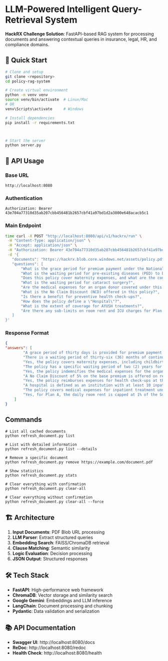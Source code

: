 # LLM-Powered Intelligent Query-Retrieval System

**HackRX Challenge Solution**: FastAPI-based RAG system for processing documents and answering contextual queries in insurance, legal, HR, and compliance domains.

## 🚀 Quick Start

```bash
# Clone and setup
git clone <repository>
cd policy-rag-system

# Create virtual environment
python -m venv venv
source venv/bin/activate  # Linux/Mac
# OR
venv\Scripts\activate     # Windows

# Install dependencies
pip install -r requirements.txt



# Start the server
python server.py
```

## 📡 API Usage

### Base URL
```
http://localhost:8080
```

### Authentication
```
Authorization: Bearer 43e704a77310d35ab207cbb456481b2657cbf41a97bd1d2a3800e648acacb5c1
```

### Main Endpoint
```bash
time curl -X POST "http://localhost:8080/api/v1/hackrx/run" \
 -H "Content-Type: application/json" \
 -H "Accept: application/json" \
 -H "Authorization: Bearer 43e704a77310d35ab207cbb456481b2657cbf41a97bd1d2a3800e648acacb5c1" \
 -d '{
   "documents": "https://hackrx.blob.core.windows.net/assets/policy.pdf?sv=2023-01-03&st=2025-07-04T09%3A11%3A24Z&se=2027-07-05T09%3A11%3A00Z&sr=b&sp=r&sig=N4a9OU0w0QXO6AOIBiu4bpl7AXvEZogeT%2FjUHNO7HzQ%3D",
   "questions": [
       "What is the grace period for premium payment under the National Parivar Mediclaim Plus Policy?",
       "What is the waiting period for pre-existing diseases (PED) to be covered?",
       "Does this policy cover maternity expenses, and what are the conditions?",
       "What is the waiting period for cataract surgery?",
       "Are the medical expenses for an organ donor covered under this policy?",
       "What is the No Claim Discount (NCD) offered in this policy?",
       "Is there a benefit for preventive health check-ups?",
       "How does the policy define a \"Hospital\"?",
       "What is the extent of coverage for AYUSH treatments?",
       "Are there any sub-limits on room rent and ICU charges for Plan A?"
   ]
}'
```

### Response Format
```json
{
"answers": [
        "A grace period of thirty days is provided for premium payment after the due date to renew or continue the policy without losing continuity benefits.",
        "There is a waiting period of thirty-six (36) months of continuous coverage from the first policy inception for pre-existing diseases and their direct complications to be covered.",
        "Yes, the policy covers maternity expenses, including childbirth and lawful medical termination of pregnancy. To be eligible, the female insured person must have been continuously covered for at least 24 months. The benefit is limited to two deliveries or terminations during the policy period.",
        "The policy has a specific waiting period of two (2) years for cataract surgery.",
        "Yes, the policy indemnifies the medical expenses for the organ donor's hospitalization for the purpose of harvesting the organ, provided the organ is for an insured person and the donation complies with the Transplantation of Human Organs Act, 1994.",
        "A No Claim Discount of 5% on the base premium is offered on renewal for a one-year policy term if no claims were made in the preceding year. The maximum aggregate NCD is capped at 5% of the total base premium.",
        "Yes, the policy reimburses expenses for health check-ups at the end of every block of two continuous policy years, provided the policy has been renewed without a break. The amount is subject to the limits specified in the Table of Benefits.",
        "A hospital is defined as an institution with at least 10 inpatient beds (in towns with a population below ten lakhs) or 15 beds (in all other places), with qualified nursing staff and medical practitioners available 24/7, a fully equipped operation theatre, and which maintains daily records of patients.",
        "The policy covers medical expenses for inpatient treatment under Ayurveda, Yoga, Naturopathy, Unani, Siddha, and Homeopathy systems up to the Sum Insured limit, provided the treatment is taken in an AYUSH Hospital.",
        "Yes, for Plan A, the daily room rent is capped at 1% of the Sum Insured, and ICU charges are capped at 2% of the Sum Insured. These limits do not apply if the treatment is for a listed procedure in a Preferred Provider Network (PPN)."
    ]
}
```

## Commands
```
# List all cached documents
python refresh_document.py list

# List with detailed information
python refresh_document.py list --details

# Remove a specific document
python refresh_document.py remove https://example.com/document.pdf

# Show statistics
python refresh_document.py stats

# Clear everything with confirmation
python refresh_document.py clear-all

# Clear everything without confirmation
python refresh_document.py clear-all --force
```

## 🏗️ Architecture

1. **Input Documents**: PDF Blob URL processing
2. **LLM Parser**: Extract structured queries  
3. **Embedding Search**: FAISS/ChromaDB retrieval
4. **Clause Matching**: Semantic similarity
5. **Logic Evaluation**: Decision processing
6. **JSON Output**: Structured responses

## 🛠️ Tech Stack

- **FastAPI**: High-performance web framework
- **ChromaDB**: Vector storage and similarity search
- **Google Gemini**: Embeddings and LLM inference
- **LangChain**: Document processing and chunking
- **Pydantic**: Data validation and serialization

## 📚 API Documentation

- **Swagger UI**: http://localhost:8080/docs
- **ReDoc**: http://localhost:8080/redoc
- **Health Check**: http://localhost:8080/health
